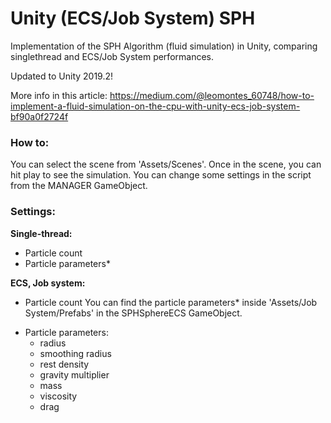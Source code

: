 # Unity (ECS/Job System) SPH
Implementation of the SPH Algorithm (fluid simulation) in Unity, comparing singlethread and ECS/Job System performances.

Updated to Unity 2019.2!

More info in this article: https://medium.com/@leomontes_60748/how-to-implement-a-fluid-simulation-on-the-cpu-with-unity-ecs-job-system-bf90a0f2724f


### How to:
You can select the scene from 'Assets/Scenes'. Once in the scene, you can hit play to see the simulation. You can change some settings in the script from the MANAGER GameObject.

### Settings:
**Single-thread:**
- Particle count
- Particle parameters*

**ECS, Job system:**
- Particle count
You can find the particle parameters* inside 'Assets/Job System/Prefabs' in the SPHSphereECS GameObject.


* Particle parameters:
  - radius
  - smoothing radius
  - rest density
  - gravity multiplier
  - mass
  - viscosity
  - drag
